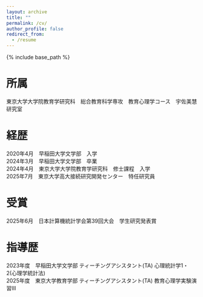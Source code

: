 ```yaml
---
layout: archive
title: ""
permalink: /cv/
author_profile: false
redirect_from:
  - /resume
---
```


{% include base_path %}

所属
======
<!-- * Ph.D in Version Control Theory, GitHub University, 2018 (expected) -->
<!-- * M.S. in Jekyll, GitHub University, 2014 -->
東京大学大学院教育学研究科　総合教育科学専攻　教育心理学コース　宇佐美慧研究室


経歴
======
<!-- * Ph.D in Version Control Theory, GitHub University, 2018 (expected) -->
<!-- * M.S. in Jekyll, GitHub University, 2014 -->
2020年4月　早稲田大学文学部　入学  
2024年3月　早稲田大学文学部　卒業  
2024年4月　東京大学大学院教育学研究科　修士課程　入学  
2025年7月　東京大学高大接続研究開発センター　特任研究員

受賞
======
2025年6月　日本計算機統計学会第39回大会　学生研究発表賞  


指導歴
======
2023年度　早稲田大学文学部 ティーチングアシスタント(TA) 心理統計学1・2(心理学統計法)  
2025年度　東京大学教育学部 ティーチングアシスタント(TA) 教育心理学実験演習Ⅲ  



<!-- Work experience
======
* Spring 2024: Academic Pages Collaborator
  * GitHub University
  * Duties includes: Updates and improvements to template
  * Supervisor: The Users

* Fall 2015: Research Assistant
  * GitHub University
  * Duties included: Merging pull requests
  * Supervisor: Professor Hub

* Summer 2015: Research Assistant
  * GitHub University
  * Duties included: Tagging issues
  * Supervisor: Professor Git -->
  
<!-- Skills
======
* R
* Python
* Julia -->

<!-- Publications
======
  <ul>{% for post in site.publications reversed %}
    {% include archive-single-cv.html %}
  {% endfor %}</ul> -->
  
<!-- Talks
======
  <ul>{% for post in site.talks reversed %}
    {% include archive-single-talk-cv.html  %}
  {% endfor %}</ul> -->
  
<!-- Teaching
======
  <ul>{% for post in site.teaching reversed %}
    {% include archive-single-cv.html %}
  {% endfor %}</ul> -->
  
<!-- Service and leadership
======
* Currently signed in to 43 different slack teams -->

